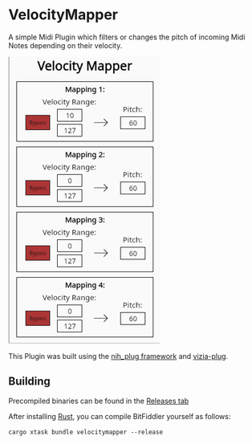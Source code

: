 # VelocityMapper

A simple Midi Plugin which filters or changes the pitch of incoming Midi Notes depending on their velocity. 

![Plugin Gui](./gui_velocity_mapper.png)

This Plugin was built using the [nih_plug framework](https://github.com/robbert-vdh/nih-plug) and [vizia-plug](https://github.com/vizia/vizia-plug).

## Building

Precompiled binaries can be found in the [Releases tab](https://github.com/Leon-Focker/VelocityMapper/releases/)

After installing [Rust](https://rustup.rs/), you can compile BitFiddler yourself as follows:

```shell
cargo xtask bundle velocitymapper --release
```
